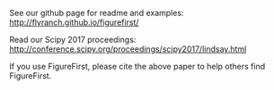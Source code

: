 See our github page for readme and examples: http://flyranch.github.io/figurefirst/

Read our Scipy 2017 proceedings: http://conference.scipy.org/proceedings/scipy2017/lindsay.html

If you use FigureFirst, please cite the above paper to help others find FigureFirst.
